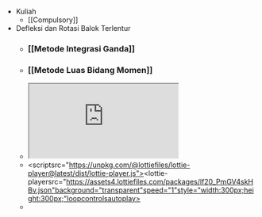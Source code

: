 - Kuliah
	- [[Compulsory]]
- Defleksi dan Rotasi Balok Terlentur
	- ### [[Metode Integrasi Ganda]]
	- ### [[Metode Luas Bidang Momen]]
	- <iframe src="https://embed.lottiefiles.com/animation/120096"></iframe>
	- <scriptsrc="https://unpkg.com/@lottiefiles/lottie-player@latest/dist/lottie-player.js"></script><lottie-playersrc="https://assets4.lottiefiles.com/packages/lf20_PmGV4skHBv.json"background="transparent"speed="1"style="width:300px;height:300px;"loopcontrolsautoplay></lottie-player>
	-